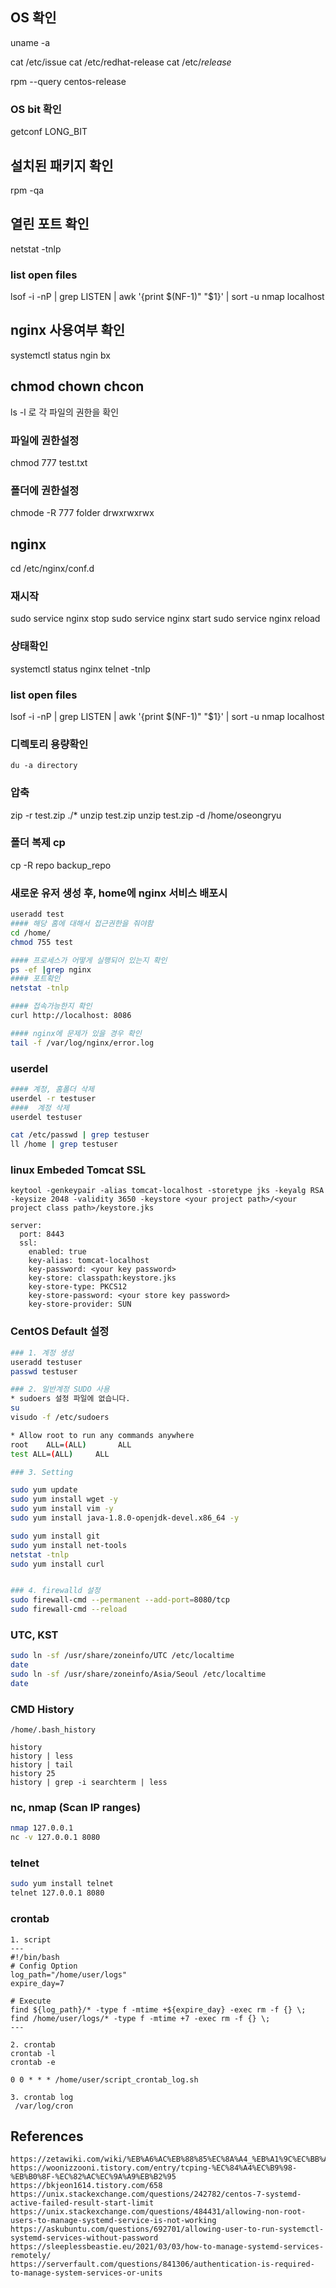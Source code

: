 ## OS 확인
uname -a 

cat /etc/issue
cat /etc/redhat-release
cat /etc/*release*

rpm --query centos-release

### OS bit 확인
getconf LONG_BIT

## 설치된 패키지 확인
rpm -qa

## 열린 포트 확인
netstat -tnlp

### list open files
lsof -i -nP | grep LISTEN | awk '{print $(NF-1)" "$1}' | sort -u
nmap localhost

## nginx 사용여부 확인
systemctl status ngin bx


## chmod chown chcon
ls -l 로 각 파일의 권한을 확인

### 파일에 권한설정
chmod 777 test.txt

### 폴더에 권한설정
chmode -R 777 folder
drwxrwxrwx

## nginx
cd /etc/nginx/conf.d

### 재시작
sudo service nginx stop
sudo service nginx start
sudo service nginx reload

### 상태확인
systemctl status nginx
telnet -tnlp

### list open files
lsof -i -nP | grep LISTEN | awk '{print $(NF-1)" "$1}' | sort -u
nmap localhost

### 디렉토리 용량확인
``` 
du -a directory
```

### 압축
zip -r test.zip ./*
unzip test.zip
unzip test.zip -d /home/oseongryu

### 폴더 복제 cp
cp -R repo backup_repo

### 새로운 유저 생성 후, home에 nginx 서비스 배포시
```bash
useradd test
#### 해당 홈에 대해서 접근권한을 줘야함
cd /home/
chmod 755 test

#### 프로세스가 어떻게 실행되어 있는지 확인
ps -ef |grep nginx
#### 포트확인
netstat -tnlp

#### 접속가능한지 확인
curl http://localhost: 8086

#### nginx에 문제가 있을 경우 확인
tail -f /var/log/nginx/error.log
```

### userdel

```bash
#### 계정, 홈폴더 삭제
userdel -r testuser
####  계정 삭제
userdel testuser

cat /etc/passwd | grep testuser
ll /home | grep testuser
```

### linux Embeded Tomcat SSL
```
keytool -genkeypair -alias tomcat-localhost -storetype jks -keyalg RSA -keysize 2048 -validity 3650 -keystore <your project path>/<your project class path>/keystore.jks

server:
  port: 8443
  ssl:
    enabled: true
    key-alias: tomcat-localhost
    key-password: <your key password>
    key-store: classpath:keystore.jks
    key-store-type: PKCS12
    key-store-password: <your store key password>
    key-store-provider: SUN
```

### CentOS Default 설정
```bash
### 1. 계정 생성
useradd testuser
passwd testuser

### 2. 일반계정 SUDO 사용 
* sudoers 설정 파일에 없습니다.
su
visudo -f /etc/sudoers

* Allow root to run any commands anywhere
root    ALL=(ALL)       ALL
test ALL=(ALL)     ALL

### 3. Setting

sudo yum update
sudo yum install wget -y
sudo yum install vim -y
sudo yum install java-1.8.0-openjdk-devel.x86_64 -y

sudo yum install git
sudo yum install net-tools
netstat -tnlp
sudo yum install curl


### 4. firewalld 설정
sudo firewall-cmd --permanent --add-port=8080/tcp
sudo firewall-cmd --reload

```

### UTC, KST
```bash
sudo ln -sf /usr/share/zoneinfo/UTC /etc/localtime
date
sudo ln -sf /usr/share/zoneinfo/Asia/Seoul /etc/localtime
date
```

### CMD History
```
/home/.bash_history

history
history | less
history | tail
history 25
history | grep -i searchterm | less
```

### nc, nmap (Scan IP ranges)
```bash
nmap 127.0.0.1
nc -v 127.0.0.1 8080

```

### telnet
```bash
sudo yum install telnet
telnet 127.0.0.1 8080
```

### crontab

```
1. script
---
#!/bin/bash
# Config Option
log_path="/home/user/logs"
expire_day=7

# Execute
find ${log_path}/* -type f -mtime +${expire_day} -exec rm -f {} \;
find /home/user/logs/* -type f -mtime +7 -exec rm -f {} \;
---

2. crontab
crontab -l
crontab -e

0 0 * * * /home/user/script_crontab_log.sh

3. crontab log
 /var/log/cron

```

## References

```
https://zetawiki.com/wiki/%EB%A6%AC%EB%88%85%EC%8A%A4_%EB%A1%9C%EC%BB%AC%EC%84%9C%EB%B2%84_%EC%97%B4%EB%A6%B0_%ED%8F%AC%ED%8A%B8_%ED%99%95%EC%9D%B8
https://woonizzooni.tistory.com/entry/tcping-%EC%84%A4%EC%B9%98-%EB%B0%8F-%EC%82%AC%EC%9A%A9%EB%B2%95
https://bkjeon1614.tistory.com/658
https://unix.stackexchange.com/questions/242782/centos-7-systemd-active-failed-result-start-limit
https://unix.stackexchange.com/questions/484431/allowing-non-root-users-to-manage-systemd-service-is-not-working
https://askubuntu.com/questions/692701/allowing-user-to-run-systemctl-systemd-services-without-password
https://sleeplessbeastie.eu/2021/03/03/how-to-manage-systemd-services-remotely/
https://serverfault.com/questions/841306/authentication-is-required-to-manage-system-services-or-units
```

